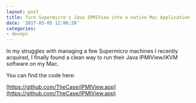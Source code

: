 ```yaml
---
layout: post
title: Turn Supermicro's Java IPMIView into a native Mac Application
date: '2017-03-05 12:06:20'
categories:
- devops
---
```



In my struggles with managing a few Supermicro machines I recently acquired, I finally found a clean way to run their Java IPMIView/iKVM software on my Mac.

You can find the code here:

[https://github.com/TheCase/IPMIView.app](https://github.com/TheCase/IPMIView.app)


